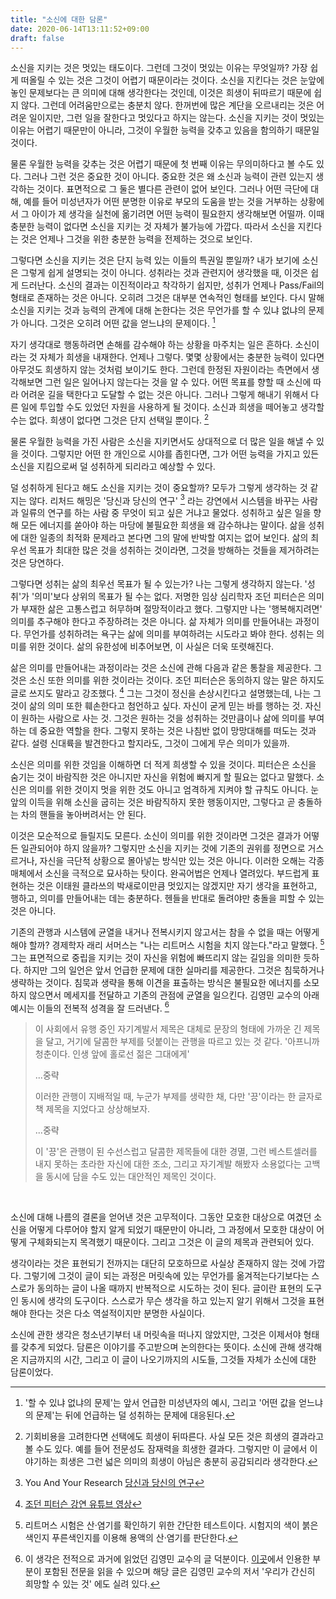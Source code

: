 ```yaml
---
title: "소신에 대한 담론"
date: 2020-06-14T13:11:52+09:00
draft: false
---
```


소신을 지키는 것은 멋있는 태도이다. 그런데 그것이 멋있는 이유는 무엇일까? 가장 쉽게 떠올릴 수 있는 것은 그것이 어렵기 때문이라는 것이다. 소신을 지킨다는 것은 눈앞에 놓인 문제보다는 큰 의미에 대해 생각한다는 것인데, 이것은 희생이 뒤따르기 때문에 쉽지 않다. 그런데 어려움만으로는 충분치 않다. 한꺼번에 많은 계단을 오르내리는 것은 어려운 일이지만, 그런 일을 잘한다고 멋있다고 하지는 않는다. 소신을 지키는 것이 멋있는 이유는 어렵기 때문만이 아니라, 그것이 우월한 능력을 갖추고 있음을 함의하기 때문일 것이다.

물론 우월한 능력을 갖추는 것은 어렵기 때문에 첫 번째 이유는 무의미하다고 볼 수도 있다. 그러나 그런 것은 중요한 것이 아니다. 중요한 것은 왜 소신과 능력이 관련 있는지 생각하는 것이다. 표면적으로 그 둘은 별다른 관련이 없어 보인다. 그러나 어떤 극단에 대해, 예를 들어 미성년자가 어떤 분명한 이유로 부모의 도움을 받는 것을 거부하는 상황에서 그 아이가 제 생각을 실천에 옮기려면 어떤 능력이 필요한지 생각해보면 어떨까. 이때 충분한 능력이 없다면 소신을 지키는 것 자체가 불가능에 가깝다. 따라서 소신을 지킨다는 것은 언제나 그것을 위한 충분한 능력을 전제하는 것으로 보인다.

그렇다면 소신을 지키는 것은 단지 능력 있는 이들의 특권일 뿐일까? 내가 보기에 소신은 그렇게 쉽게 설명되는 것이 아니다. 성취라는 것과 관련지어 생각했을 때, 이것은 쉽게 드러난다. 소신의 결과는 이진적이라고 착각하기 쉽지만, 성취가 언제나 Pass/Fail의 형태로 존재하는 것은 아니다. 오히려 그것은 대부분 연속적인 형태를 보인다. 다시 말해 소신을 지키는 것과 능력의 관계에 대해 논한다는 것은 무언가를 할 수 있냐 없냐의 문제가 아니다. 그것은 오히려 어떤 값을 얻느냐의 문제이다. [^1]

자기 생각대로 행동하려면 손해를 감수해야 하는 상황을 마주치는 일은 흔하다. 소신이라는 것 자체가 희생을 내재한다. 언제나 그렇다. 몇몇 상황에서는 충분한 능력이 있다면 아무것도 희생하지 않는 것처럼 보이기도 한다. 그런데 한정된 자원이라는 측면에서 생각해보면 그런 일은 일어나지 않는다는 것을 알 수 있다. 어떤 목표를 향할 때 소신에 따라 어려운 길을 택한다고 도달할 수 없는 것은 아니다. 그러나 그렇게 해내기 위해서 다른 일에 투입할 수도 있었던 자원을 사용하게 될 것이다. 소신과 희생을 떼어놓고 생각할 수는 없다. 희생이 없다면 그것은 단지 선택일 뿐이다. [^2]

물론 우월한 능력을 가진 사람은 소신을 지키면서도 상대적으로 더 많은 일을 해낼 수 있을 것이다. 그렇지만 어떤 한 개인으로 시야를 좁힌다면, 그가 어떤 능력을 가지고 있든 소신을 지킴으로써 덜 성취하게 되리라고 예상할 수 있다.

덜 성취하게 된다고 해도 소신을 지키는 것이 중요할까? 모두가 그렇게 생각하는 것 같지는 않다. 리처드 해밍은 '당신과 당신의 연구' [^3] 라는 강연에서 시스템을 바꾸는 사람과 일류의 연구를 하는 사람 중 무엇이 되고 싶은 거냐고 물었다. 성취하고 싶은 일을 향해 모든 에너지를 쏟아야 하는 마당에 불필요한 희생을 왜 감수하냐는 말이다. 삶을 성취에 대한 일종의 최적화 문제라고 본다면 그의 말에 반박할 여지는 없어 보인다. 삶의 최우선 목표가 최대한 많은 것을 성취하는 것이라면, 그것을 방해하는 것들을 제거하려는 것은 당연하다.

그렇다면 성취는 삶의 최우선 목표가 될 수 있는가? 나는 그렇게 생각하지 않는다. '성취'가 '의미'보다 상위의 목표가 될 수는 없다. 저명한 임상 심리학자 조던 피터슨은 의미가 부재한 삶은 고통스럽고 허무하며 절망적이라고 했다. 그렇지만 나는 '행복해지려면' 의미를 추구해야 한다고 주장하려는 것은 아니다. 삶 자체가 의미를 만들어내는 과정이다. 무언가를 성취하려는 욕구는 삶에 의미를 부여하려는 시도라고 봐야 한다. 성취는 의미를 위한 것이다. 삶의 유한성에 비추어보면, 이 사실은 더욱 또렷해진다.

삶은 의미를 만들어내는 과정이라는 것은 소신에 관해 다음과 같은 통찰을 제공한다. 그것은 소신 또한 의미를 위한 것이라는 것이다. 조던 피터슨은 동의하지 않는 말은 하지도 글로 쓰지도 말라고 강조했다. [^4] 그는 그것이 정신을 손상시킨다고 설명했는데, 나는 그것이 삶의 의미 또한 훼손한다고 첨언하고 싶다. 자신이 굳게 믿는 바를 행하는 것. 자신이 원하는 사람으로 사는 것. 그것은 원하는 것을 성취하는 것만큼이나 삶에 의미를 부여하는 데 중요한 역할을 한다. 그렇지 못하는 것은 나침반 없이 망망대해를 떠도는 것과 같다. 설령 신대륙을 발견한다고 할지라도, 그것이 그에게 무슨 의미가 있을까.

소신은 의미를 위한 것임을 이해하면 더 적게 희생할 수 있을 것이다. 피터슨은 소신을 숨기는 것이 바람직한 것은 아니지만 자신을 위험에 빠지게 할 필요는 없다고 말했다. 소신은 의미를 위한 것이지 멋을 위한 것도 아니고 엄격하게 지켜야 할 규칙도 아니다. 눈앞의 이득을 위해 소신을 굽히는 것은 바람직하지 못한 행동이지만, 그렇다고 곧 충돌하는 차의 핸들을 놓아버려서는 안 된다.

이것은 모순적으로 들릴지도 모른다. 소신이 의미를 위한 것이라면 그것은 결과가 어떻든 일관되어야 하지 않을까? 그렇지만 소신을 지키는 것에 기존의 권위를 정면으로 거스르거나, 자신을 극단적 상황으로 몰아넣는 방식만 있는 것은 아니다. 이러한 오해는 각종 매체에서 소신을 극적으로 묘사하는 탓이다. 완곡어법은 언제나 열려있다. 부드럽게 표현하는 것은 이태원 클라쓰의 박새로이만큼 멋있지는 않겠지만 자기 생각을 표현하고, 행하고, 의미를 만들어내는 데는 충분하다. 헨들을 반대로 돌려야만 충돌을 피할 수 있는 것은 아니다.

기존의 관행과 시스템에 균열을 내거나 전복시키지 않고서는 참을 수 없을 때는 어떻게 해야 할까? 경제학자 래리 서머스는 "나는 리트머스 시험을 치지 않는다."라고 말했다. [^5] 그는 표면적으로 중립을 지키는 것이 자신을 위험에 빠뜨리지 않는 길임을 의미한 듯하다. 하지만 그의 일언은 앞서 언급한 문제에 대한 실마리를 제공한다. 그것은 침묵하거나 생략하는 것이다. 침묵과 생략을 통해 이견을 표출하는 방식은 불필요한 에너지를 소모하지 않으면서 메세지를 전달하고 기존의 관점에 균열을 일으킨다. 김영민 교수의 아래 예시는 이들의 전복적 성격을 잘 드러낸다. [^6]

>이 사회에서 유행 중인 자기계발서 제목은 대체로 문장의 형태에 가까운 긴 제목을 달고, 거기에 달콤한 부제를 덧붙이는 관행을 따르고 있는 것 같다. '아프니까 청춘이다. 인생 앞에 홀로선 젊은 그대에게'
>
> ...중략
>
> 이러한 관행이 지배적일 때, 누군가 부제를 생략한 채, 다만 '끙'이라는 한 글자로 책 제목을 지었다고 상상해보자.
>
> ...중략
>
> 이 '끙'은 관행이 된 수선스럽고 달콤한 제목들에 대한 경멸, 그런 베스트셀러를 내지 못하는 초라한 자신에 대한 조소, 그리고 자기계발 해봤자 소용없다는 고백을 동시에 담을 수도 있는 대안적인 제목인 것이다.

<br/>

소신에 대해 나름의 결론을 얻어낸 것은 고무적이다. 그동안 모호한 대상으로 여겼던 소신을 어떻게 다루어야 할지 알게 되었기 때문만이 아니라, 그 과정에서 모호한 대상이 어떻게 구체화되는지 목격했기 때문이다. 그리고 그것은 이 글의 제목과 관련되어 있다.

생각이라는 것은 표현되기 전까지는 대단히 모호하므로 사실상 존재하지 않는 것에 가깝다. 그렇기에 그것이 글이 되는 과정은 머릿속에 있는 무언가를 옮겨적는다기보다는 스스로가 동의하는 글이 나올 때까지 반복적으로 시도하는 것이 된다. 글이란 표현의 도구인 동시에 생각의 도구이다. 스스로가 무슨 생각을 하고 있는지 알기 위해서 그것을 표현해야 한다는 것은 다소 역설적이지만 분명한 사실이다.

소신에 관한 생각은 청소년기부터 내 머릿속을 떠나지 않았지만, 그것은 이제서야 형태를 갖추게 되었다. 담론은 이야기를 주고받으며 논의한다는 뜻이다. 소신에 관해 생각해온 지금까지의 시간, 그리고 이 글이 나오기까지의 시도들, 그것들 자체가 소신에 대한 담론이었다.

[^1]: '할 수 있냐 없냐의 문제'는 앞서 언급한 미성년자의 예시, 그리고 '어떤 값을 얻느냐의 문제'는 뒤에 언급하는 덜 성취하는 문제에 대응된다.
[^2]: 기회비용을 고려한다면 선택에도 희생이 뒤따른다. 사실 모든 것은 희생의 결과라고 볼 수도 있다. 예를 들어 전문성도 잠재력을 희생한 결과다. 그렇지만 이 글에서 이야기하는 희생은 그런 넓은 의미의 희생이 아님은 충분히 공감되리라 생각한다.
[^3]: You And Your Research [당신과 당신의 연구](https://ropas.snu.ac.kr/~kwang/quote/hamming.html)
[^4]: [조던 피터슨 강연 유튜브 영상](https://youtu.be/PlQUvGniRI0)
[^5]: 리트머스 시험은 산·염기를 확인하기 위한 간단한 테스트이다. 시험지의 색이 붉은색인지 푸른색인지를 이용해 용액의 산·염기를 판단한다.
[^6]: 이 생각은 전적으로 과거에 읽었던 김영민 교수의 글 덕분이다. [이곳](http://www.hani.co.kr/arti/culture/religion/815401.html)에서 인용한 부분이 포함된 전문을 읽을 수 있으며 해당 글은 김영민 교수의 저서 '우리가 간신히 희망할 수 있는 것' 에도 실려 있다.
